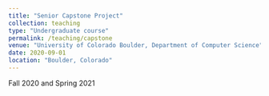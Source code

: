 ```yaml
---
title: "Senior Capstone Project"
collection: teaching
type: "Undergraduate course"
permalink: /teaching/capstone
venue: "University of Colorado Boulder, Department of Computer Science"
date: 2020-09-01
location: "Boulder, Colorado"
---
```


Fall 2020 and Spring 2021